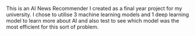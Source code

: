 This is an AI News Recommender I created as a final year project for my university. 
I chose to utilise 3 machine learning models and 1 deep learning model to learn more about AI and also test to see which model was the most efficient for this sort of problem. 
